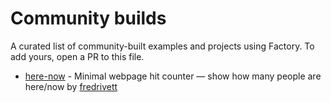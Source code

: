 # Community builds

A curated list of community-built examples and projects using Factory. To add yours, open a PR to this file.

- [here-now](https://github.com/fredrivett/here-now) - Minimal webpage hit counter — show how many people are here/now by [fredrivett](https://github.com/fredrivett)
